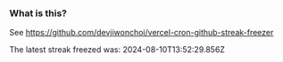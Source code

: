 
### What is this?

See https://github.com/devjiwonchoi/vercel-cron-github-streak-freezer

The latest streak freezed was: 2024-08-10T13:52:29.856Z
